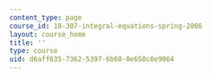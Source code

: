 ```yaml
---
content_type: page
course_id: 18-307-integral-equations-spring-2006
layout: course_home
title: ''
type: course
uid: d6aff635-7362-5397-6b60-0e650c0e9064
---
```

